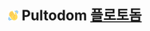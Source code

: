 <h1 align="center">
  <img src="https://raw.githubusercontent.com/turtle85917/turtle85917/50c9d11c08a7e5a563f447816fcec876f8551bfb/imgs/wave.svg" width="20px">
  Pultodom <a href="https://pulotodom.vercel.app/">플로토돔</a>
</h1>
